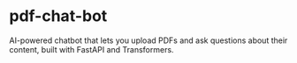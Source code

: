 # pdf-chat-bot
AI-powered chatbot that lets you upload PDFs and ask questions about their content, built with FastAPI and Transformers.
